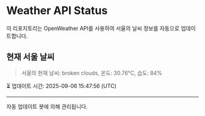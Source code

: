 
# Weather API Status

이 리포지토리는 OpenWeather API를 사용하여 서울의 날씨 정보를 자동으로 업데이트합니다.

## 현재 서울 날씨
> 서울의 현재 날씨: broken clouds, 온도: 30.76°C, 습도: 84%

⏳ 업데이트 시간: 2025-09-06 15:47:56 (UTC)

---
자동 업데이트 봇에 의해 관리됩니다.
